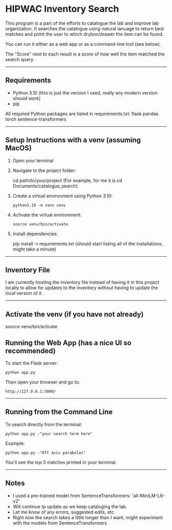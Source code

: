 # HIPWAC Inventory Search

This program is a part of the efforts to catalogue the lab and improve lab organization.
It searches the catalogue using natural lanuage to return best matches and point the user to
which drybox/drawer the item can be found.

You can run it either as a web app or as a command-line tool (see below).

The "Score" next to each result is a score of how well the item matched the search query.

---

## Requirements

- Python 3.10 (this is just the version I used, really any modern version should work)
- pip

All required Python packages are listed in requirements.txt:
flask
pandas
torch
sentence-transformers

---

## Setup Instructions with a venv (assuming MacOS)

1.  Open your terminal

2.  Navigate to the project folder:

    cd path/to/your/project (For example, for me it is cd Documents/catalogue_search)

3.  Create a virtual environment using Python 3.10:

        python3.10 -m venv venv

4.  Activate the virtual environment:

        source venv/bin/activate

5.  Install dependencies:

    pip install -r requirements.txt (should start listing all of the installations, might take a minute)

---

## Inventory File

I am currently hosting the inventory file instead of having it in this project locally to allow
for updates to the inventory without having to update the local version of it.

---

## Activate the venv (if you have not already)

source venv/bin/activate

## Running the Web App (has a nice UI so recommended)

To start the Flask server:

    python app.py

Then open your browser and go to:

    http://127.0.0.1:5000/

---

## Running from the Command Line

To search directly from the terminal:

    python app.py -"your search term here"

Example:

    python app.py -"Off axis parabolas"

You'll see the top 5 matches printed in your terminal.

---

## Notes

- I used a pre-trained model from SentenceTransformers: 'all-MiniLM-L6-v2'
- Will continue tp update as we keep cataloging the lab.
- Let me know of any errors, suggested edits, etc.
- Right now the search takes a little longer than I want, might experiment with the models from SentenceTransformers

